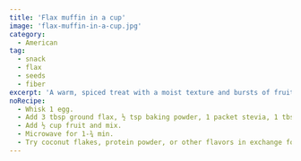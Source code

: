 ```yaml
---
title: 'Flax muffin in a cup'
image: 'flax-muffin-in-a-cup.jpg'
category:
  - American
tag:
  - snack
  - flax
  - seeds
  - fiber
excerpt: 'A warm, spiced treat with a moist texture and bursts of fruit, or alternatively, a rich coconut flavor, all conveniently made in a cup.'
noRecipe:
  - Whisk 1 egg.
  - Add 3 tbsp ground flax, ½ tsp baking powder, 1 packet stevia, 1 tbsp cinnamon or your choice of spices.
  - Add ½ cup fruit and mix.
  - Microwave for 1-¾ min.
  - Try coconut flakes, protein powder, or other flavors in exchange for the fruit and cinnamon.
---
```

